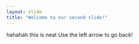 ```yaml
---
layout: slide
title: "Welcome to our second slide!"
---
```

hahahah this is neat
Use the left arrow to go back!
